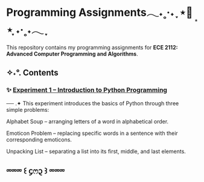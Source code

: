#  Programming Assignments𓂃˖˳·˖ ִֶָ ⋆🌷͙⋆ ִֶָ˖·˳˖𓂃 ִֶָ 
This repository contains my programming assignments for **ECE 2112: Advanced Computer Programming and Algorithms**.

## ✧˖°. Contents

### ✨ [Experiment 1 – Introduction to Python Programming](EXPERIMENT1.ipynb) 
── .✦ This experiment introduces the basics of Python through three simple problems:
 
   Alphabet Soup – arranging letters of a word in alphabetical order.
  
  Emoticon Problem – replacing specific words in a sentence with their corresponding emoticons.
  
  Unpacking List – separating a list into its first, middle, and last elements.

## ⏔⏔⏔ ꒰ ᧔ෆ᧓ ꒱ ⏔⏔⏔


